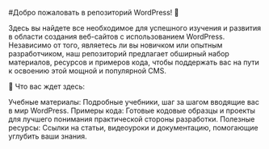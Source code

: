 #Добро пожаловать в репозиторий WordPress! 🌟

Здесь вы найдете все необходимое для успешного изучения и развития в области создания веб-сайтов с использованием WordPress. Независимо от того, являетесь ли вы новичком или опытным разработчиком, наш репозиторий предлагает обширный набор материалов, ресурсов и примеров кода, чтобы поддержать вас на пути к освоению этой мощной и популярной CMS.

🚀 Что вас ждет здесь:

Учебные материалы: Подробные учебники, шаг за шагом вводящие вас в мир WordPress.
Примеры кода: Готовые кодовые образцы и проекты для лучшего понимания практической стороны разработки.
Полезные ресурсы: Ссылки на статьи, видеоуроки и документацию, помогающие углубить ваши знания.
